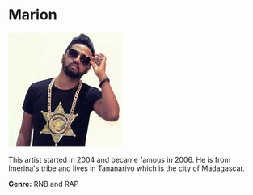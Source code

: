 # Marion

 ![photo of Marion](marion.JPG)

This artist started in 2004 and became famous in 2006. He is from Imerina's tribe and lives in Tananarivo which is the city of Madagascar.

**Genre:** RNB and RAP
